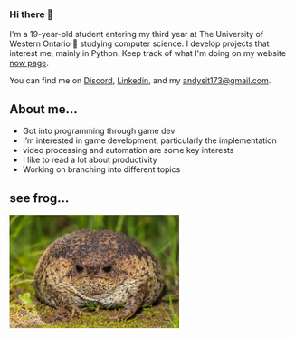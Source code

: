 ### Hi there 👋
I'm a 19-year-old student entering my third year at The University of Western Ontario 🚀 studying computer science. I develop projects that interest me, mainly in Python. Keep track of what I'm doing on my website [now page](http://www.andysit.com/_now_index/).

You can find me on [Discord](https://discordapp.com/users/221336351478513664), [Linkedin](https://www.linkedin.com/in/andy-sit/), and my andysit173@gmail.com.

About me...
---

- Got into programming through game dev
- I’m interested in game development, particularly the implementation
- video processing and automation are some key interests
- I like to read a lot about productivity
- Working on branching into different topics


see frog...
---

<img src="/frog.jpeg" alt="frog" width="300" height="200" />
